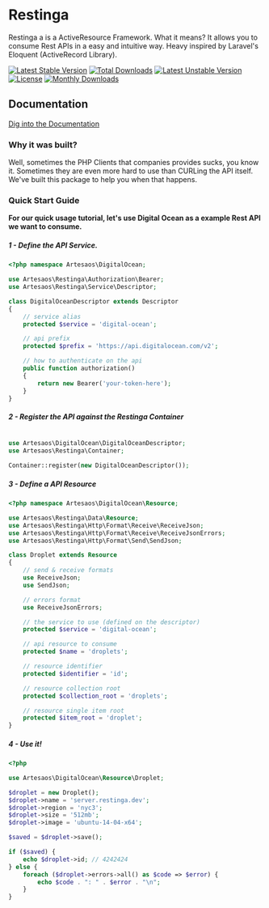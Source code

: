 # Restinga
Restinga a is a ActiveResource Framework. What it means? It allows you to consume Rest APIs in a easy and intuitive way. Heavy inspired by Laravel's Eloquent (ActiveRecord Library).

[![Latest Stable Version](https://poser.pugx.org/artesaos/restinga/v/stable.svg)](https://packagist.org/packages/artesaos/restinga) [![Total Downloads](https://poser.pugx.org/artesaos/restinga/downloads.svg)](https://packagist.org/packages/artesaos/restinga) [![Latest Unstable Version](https://poser.pugx.org/artesaos/restinga/v/unstable.svg)](https://packagist.org/packages/artesaos/restinga) [![License](https://poser.pugx.org/artesaos/restinga/license.svg)](https://packagist.org/packages/artesaos/restinga) [![Monthly Downloads](https://poser.pugx.org/artesaos/restinga/d/monthly.png)](https://packagist.org/packages/artesaos/restinga)

## Documentation
[Dig into the Documentation](https://github.com/artesaos/restinga/wiki)

### Why it was built?
Well, sometimes the PHP Clients that companies provides sucks, you know it. Sometimes they are even more hard to use than CURLing the API itself.
We've built this package to help you when that happens.

### Quick Start Guide

**For our quick usage tutorial, let's use Digital Ocean as a example Rest API we want to consume.**

##### 1 - Define the API Service.

```php
<?php namespace Artesaos\DigitalOcean;

use Artesaos\Restinga\Authorization\Bearer;
use Artesaos\Restinga\Service\Descriptor;

class DigitalOceanDescriptor extends Descriptor
{
    // service alias
    protected $service = 'digital-ocean';

    // api prefix
    protected $prefix = 'https://api.digitalocean.com/v2';

    // how to authenticate on the api
    public function authorization()
    {
        return new Bearer('your-token-here');
    }
}
```

##### 2 - Register the API against the Restinga Container

```php

use Artesaos\DigitalOcean\DigitalOceanDescriptor;
use Artesaos\Restinga\Container;

Container::register(new DigitalOceanDescriptor());
```

##### 3 - Define a API Resource

```php
<?php namespace Artesaos\DigitalOcean\Resource;

use Artesaos\Restinga\Data\Resource;
use Artesaos\Restinga\Http\Format\Receive\ReceiveJson;
use Artesaos\Restinga\Http\Format\Receive\ReceiveJsonErrors;
use Artesaos\Restinga\Http\Format\Send\SendJson;

class Droplet extends Resource
{
    // send & receive formats
    use ReceiveJson;
    use SendJson;

    // errors format
    use ReceiveJsonErrors;

    // the service to use (defined on the descriptor)
    protected $service = 'digital-ocean';

    // api resource to consume
    protected $name = 'droplets';

    // resource identifier
    protected $identifier = 'id';

    // resource collection root
    protected $collection_root = 'droplets';

    // resource single item root
    protected $item_root = 'droplet';
}
```

##### 4 - Use it!

```php
<?php

use Artesaos\DigitalOcean\Resource\Droplet;

$droplet = new Droplet();
$droplet->name = 'server.restinga.dev';
$droplet->region = 'nyc3';
$droplet->size = '512mb';
$droplet->image = 'ubuntu-14-04-x64';

$saved = $droplet->save();

if ($saved) {
    echo $droplet->id; // 4242424
} else {
    foreach ($droplet->errors->all() as $code => $error) {
        echo $code . ": " . $error . "\n";
    }
}

```
